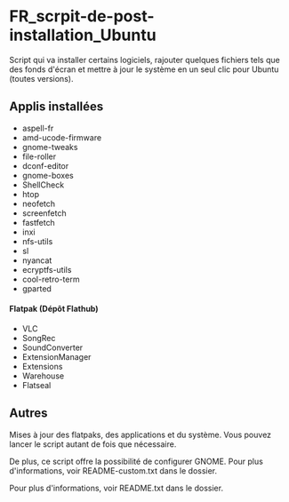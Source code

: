 # FR_scrpit-de-post-installation_Ubuntu
Script qui va installer certains logiciels, rajouter quelques fichiers tels que des fonds d'écran et mettre à jour le système en un seul clic pour Ubuntu (toutes versions).

## Applis installées

- aspell-fr 
- amd-ucode-firmware 
- gnome-tweaks 
- file-roller 
- dconf-editor 
- gnome-boxes 
- ShellCheck 
- htop 
- neofetch 
- screenfetch 
- fastfetch 
- inxi 
- nfs-utils 
- sl 
- nyancat 
- ecryptfs-utils 
- cool-retro-term 
- gparted 

#### Flatpak (Dépôt Flathub)

- VLC 
- SongRec 
- SoundConverter 
- ExtensionManager 
- Extensions 
- Warehouse
- Flatseal

## Autres

Mises à jour des flatpaks, des applications et du système. Vous pouvez lancer le script autant de fois que nécessaire.

De plus, ce script offre la possibilité de configurer GNOME. Pour plus d'informations, voir README-custom.txt dans le dossier.

Pour plus d'informations, voir README.txt dans le dossier.